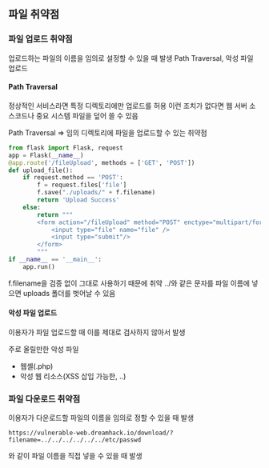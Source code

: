 ## 파일 취약점

### 파일 업로드 취약점

업로드하는 파일의 이름을 임의로 설정할 수 있을 때 발생
Path Traversal, 악성 파일 업로드

#### Path Traversal

정상적인 서비스라면 특정 디렉토리에만 업로드를 허용
이런 조치가 없다면 웹 서버 소스코드나 중요 시스템 파일을 덮어 쓸 수 있음

Path Traversal => 임의 디렉토리에 파일을 업로드할 수 있는 취약점

```python
from flask import Flask, request
app = Flask(__name__)
@app.route('/fileUpload', methods = ['GET', 'POST'])
def upload_file():
	if request.method == 'POST':
		f = request.files['file']
		f.save("./uploads/" + f.filename)
		return 'Upload Success'
	else:
		return """
		<form action="/fileUpload" method="POST" enctype="multipart/form-data">
			<input type="file" name="file" />
			<input type="submit"/>
		</form>
		"""
if __name__ == '__main__':
	app.run()
```

f.filename을 검증 없이 그대로 사용하기 때문에 취약
../와 같은 문자를 파일 이름에 넣으면 uploads 폴더를 벗어날 수 있음

#### 악성 파일 업로드

이용자가 파일 업로드할 때 이를 제대로 검사하지 않아서 발생

주로 올릴만한 악성 파일
- 웹셸(.php)
- 악성 웹 리소스(XSS 삽입 가능한, ..)

### 파일 다운로드 취약점

이용자가 다운로드할 파일의 이름을 임의로 정할 수 있을 때 발생

```
https://vulnerable-web.dreamhack.io/download/?filename=../../../../../../etc/passwd
```

와 같이 파일 이름을 직접 넣을 수 있을 때 발생